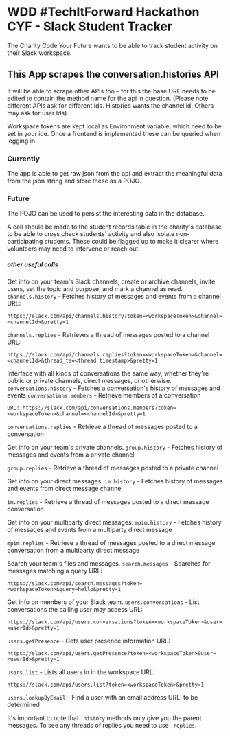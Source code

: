 # WDD #TechItForward Hackathon CYF - Slack Student Tracker

The Charity Code Your Future wants to be able to track student activity on their Slack workspace.

## This App scrapes the conversation.histories API

It will be able to scrape other APIs too – for this the base URL needs to be edited to contain the method name for the api in question. (Please note different APIs ask for different Ids. Histories wants the channel id. Others may ask for user Ids)

Workspace tokens are kept local as Environment variable, which need to be set in your ide. Once a frontend is implemented these can be queried when logging in.

### Currently

The app is able to get raw json from the api and extract the meaningful data from the json string and store these as a POJO.

### Future

The POJO can be used to persist the interesting data in the database. 

A call should be made to the student records table in the charity's database to be able to cross check students' activity and also isolate non-participating students. These could be flagged up to make it clearer where volunteers may need to intervene or reach out.

##### other useful calls

Get info on your team's Slack channels, create or archive channels, invite users, set the topic and purpose, and mark a channel as read.
`channels.history` - Fetches history of messages and events from a channel
URL: 
```
https://slack.com/api/channels.history?token=<workspaceToken>&channel=<channelId>&pretty=1
```
`channels.replies` - Retrieves a thread of messages posted to a channel
URL: 
```
https://slack.com/api/channels.replies?token=<workspaceToken>&channel=<channelId>&thread_ts=<thread timestamp>&pretty=1
```
Interface with all kinds of conversations the same way, whether they're public or private channels, direct messages, or otherwise.
`conversations.history` - Fetches a conversation's history of messages and events
`conversations.members` -  Retrieve members of a conversation
```
URL: https://slack.com/api/conversations.members?token=<workspaceToken>&channel=<channelId>&pretty=1
```
`conversations.replies` - Retrieve a thread of messages posted to a conversation

Get info on your team's private channels.
`group.history` - Fetches history of messages and events from a private channel

`group.replies` - Retrieve a thread of messages posted to a private channel

Get info on your direct messages.
`im.history` - Fetches history of messages and events from direct message channel

`im.replies` - Retrieve a thread of messages posted to a direct message conversation

Get info on your multiparty direct messages.
`mpim.history` - Fetches history of messages and events from a multiparty direct message

`mpim.replies` - Retrieve a thread of messages posted to a direct message conversation from a multiparty direct message

Search your team's files and messages.
`search.messages` - Searches for messages matching a query
URL: 
```
https://slack.com/api/search.messages?token=<workspaceToken>&query=hello&pretty=1
```
Get info on members of your Slack team.
`users.conversations` - List conversations the calling user may access
URL: 
```
https://slack.com/api/users.conversations?token=<workspaceToken>&user=<userId>&pretty=1
```
`users.getPresence` - Gets user presence information
URL: 
```
https://slack.com/api/users.getPresence?token=<workspaceToken>&user=<userId>&pretty=1
```
`users.list` - Lists all users in in the workspace
URL: 
```
https://slack.com/api/users.list?token=<workspaceToken>&pretty=1
```
`users.lookupByEmail` - Find a user with an email address
URL: to be determined

It's important to note that `.history` methods only give you the parent messages. To see any threads of replies you need to use `.replies`.